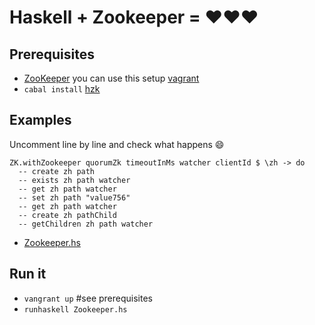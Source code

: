 # Haskell + Zookeeper = :heart::heart::heart:

## Prerequisites
* [ZooKeeper](http://zookeeper.apache.org/) you can use this setup [vagrant](https://github.com/slon1024/vagrant-cluster-storm)
* `cabal install` [hzk](https://github.com/dgvncsz0f/hzk)

## Examples
Uncomment line by line and check what happens :smile:
```
ZK.withZookeeper quorumZk timeoutInMs watcher clientId $ \zh -> do
  -- create zh path
  -- exists zh path watcher
  -- get zh path watcher
  -- set zh path "value756"
  -- get zh path watcher
  -- create zh pathChild
  -- getChildren zh path watcher
```
* [Zookeeper.hs](https://github.com/slon1024/haskell_zookeeper/blob/master/Zookeeper.hs)

## Run it
* `vangrant up` #see prerequisites
* `runhaskell Zookeeper.hs`
